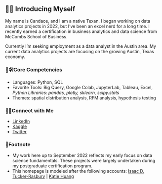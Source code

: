 ## 🔗👋 Introducing Myself 
My name is Candace, and I am a native Texan. I began working on data analytics projects in 2022, but I’ve been an excel nerd for a long time. I recently earned a certification in business analytics and data science from McCombs School of Business. 

Currently I’m seeking employment as a data analyst in the Austin area. My current data analytics projects are focusing on the growing Austin, Texas economy. 

### 🔗🛠️Core Competencies
- Languages: Python, SQL
- Favorite Tools: Big Query, Google Colab, JupyterLab, Tableau, Excel, *Python Libraries: pandas, plotly, sklearn, scipy.stats*
- Themes: spatial distribution analysis, RFM analysis, hypothesis testing

### 🔗🙌Connect with Me 
- [LinkedIn](https://www.linkedin.com/in/candacebunkley/)
- [Kaggle](https://www.kaggle.com/candaceb)
- [Twitter](https://twitter.com/CandaceBunkley)

### 🔗Footnote
- My work here up to September 2022 reflects my early focus on data science fundamentals. These projects were largely undertaken during my postgraduate certification program. 
- This homepage is modeled after the following accounts: [Isaac D. Tucker-Rasbury](https://github.com/TuckerRasbury) | [Katie Huang](https://github.com/katiehuangx)
